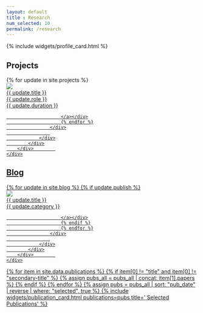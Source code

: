 ```yaml
---
layout: default
title : Research
num_selected: 10
permalink: /research
---
```


{% include widgets/profile_card.html %}

<div class="row mt-3">
    <div class="col">
        <div class="card border-0 shadow-sm bg-white">
            <div class="card-body p-5">
                <div class="row">
                    <h2 clss="mb-5">Projects</h2>
                </div>
                <div class="row">
                    <div class="owl-carousel owl-theme">
                        {% for update in site.projects %}
                        <div class="news-card"><a href="{{ update.url }}">
                            <img src="{{ update.picture }}" class="w-full rounded-lg">
                            <div class="news-desc">{{ update.title }}</div>
                            <div class="news-time">{{ update.role }}</div>
                            <div class="news-time">{{ update.duration }}</div>
                        
                        </a></div>
                        {% endfor %}
                    </div>
                    
                </div>
            </div>
        </div>        
    </div>
</div>

<div class="row mt-3">
    <div class="col">
        <div class="card border-0 shadow-sm bg-white">
            <div class="card-body p-5">
                <div class="row">
                    <h2 clss="mb-5">Blog</h2>
                </div>
                <div class="row">
                    <div class="owl-carousel owl-theme">
                        {% for update in site.blog %}
                        {% if update.publish %}
                        <div class="news-card"><a href="{{ update.url }}">
                            <img src="{{ update.picture }}" class="w-full rounded-lg">
                            <div class="news-desc">{{ update.title }}</div>
                            <div class="news-time">{{ update.category }}</div>
                        
                        </a></div>
                        {% endif %}
                        {% endfor %}
                    </div>
                    
                </div>
            </div>
        </div>        
    </div>
</div>

{% for item in site.data.publications %}
{% if item[0] != "title" and item[0] != "secondary-title" %}
{% assign pubs_all = pubs_all | concat: item[1].papers %}
{% endif %}
{% endfor %}
{% assign pubs = pubs_all
    | sort: "pub_date" | reverse | where: "selected", true %}
{% 
    include widgets/publication_card.html 
    publications=pubs 
    title='<i class="fas fa-star"></i> Selected Publications'
%}
